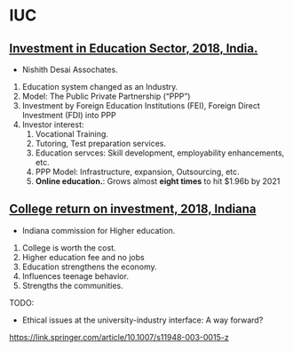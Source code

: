 # IUC

## [Investment in Education Sector, 2018, India.](./Investment_in_Education_Sector_2018_India.md)
- Nishith Desai Assochates.

1. Education system changed as an Industry.
2. Model: The Public Private Partnership (“PPP”)
3. Investment by Foreign Education Institutions (FEI), Foreign Direct Investment (FDI) into PPP
4. Investor interest:
    1. Vocational Training.
    2. Tutoring, Test preparation services.
    3. Education servces: Skill development, employability enhancements, etc.
    4. PPP Model: Infrastructure, expansion, Outsourcing, etc.
    5. **Online education.**: Grows almost **eight times** to hit $1.96b by 2021

## [College return on investment, 2018, Indiana](./College_return_on_investment_2018_Indiana.md)
- Indiana commission for Higher education.
1. College is worth the cost.
2. Higher education fee and no jobs
3. Education strengthens the economy.
4. Influences teenage behavior.
5. Strengths the communities.

TODO:
* Ethical issues at the university-industry interface: A way forward?

https://link.springer.com/article/10.1007/s11948-003-0015-z
